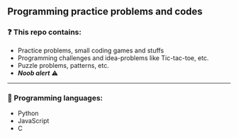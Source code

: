 ## Programming practice problems and codes

### ❓ This repo contains:
- Practice problems, small coding games and stuffs
- Programming challenges and idea-problems like Tic-tac-toe, etc. 
- Puzzle problems, patterns, etc.
- **_Noob alert_** ⚠️
***
### 👾 Programming languages:
- Python
- JavaScript
- C
